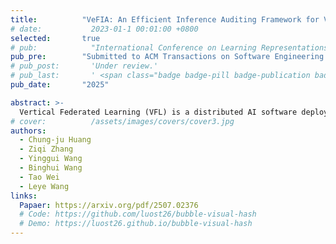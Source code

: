 ```yaml
---
title:          "VeFIA: An Efficient Inference Auditing Framework for Vertical Federated Collaborative Software"
# date:           2023-01-1 00:01:00 +0800
selected:       true
# pub:            "International Conference on Learning Representations (ICLR)"
pub_pre:        "Submitted to ACM Transactions on Software Engineering and Methodology"
# pub_post:       'Under review.'
# pub_last:       ' <span class="badge badge-pill badge-publication badge-success">Spotlight</span>'
pub_date:       "2025"

abstract: >-
  Vertical Federated Learning (VFL) is a distributed AI software deployment mechanism for cross-silo collaboration without accessing participants' data. However, existing VFL work lacks a mechanism to audit the execution correctness of the inference software of the data party. To address this problem, we design a Vertical Federated Inference Auditing (VeFIA) framework. VeFIA helps the task party to audit whether the data party's inference software is executed as expected during large-scale inference without leaking the data privacy of the data party or introducing additional latency to the inference system. The core of VeFIA is that the task party can use the inference results from a framework with Trusted Execution Environments (TEE) and the coordinator to validate the correctness of the data party's computation results. VeFIA guarantees that, as long as the abnormal inference exceeds 5.4%, the task party can detect execution anomalies in the inference software with a probability of 99.99%, without incurring any additional online inference latency. VeFIA's random sampling validation achieves 100% positive predictive value, negative predictive value, and true positive rate in detecting abnormal inference. To the best of our knowledge, this is the first paper to discuss the correctness of inference software execution in VFL.
# cover:          /assets/images/covers/cover3.jpg
authors:
  - Chung-ju Huang
  - Ziqi Zhang
  - Yinggui Wang
  - Binghui Wang
  - Tao Wei
  - Leye Wang
links:
  Papaer: https://arxiv.org/pdf/2507.02376
  # Code: https://github.com/luost26/bubble-visual-hash
  # Demo: https://luost26.github.io/bubble-visual-hash
---
```

